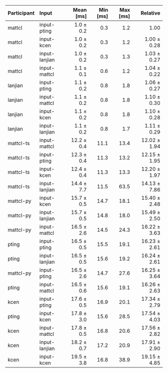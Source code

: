 | Participant | Input | Mean [ms] | Min [ms] | Max [ms] | Relative |
|:---|:---|---:|---:|---:|---:|
| mattcl | input-pting | 1.0 ± 0.2 | 0.3 | 1.2 | 1.00 |
| mattcl | input-kcen | 1.0 ± 0.2 | 0.3 | 1.2 | 1.00 ± 0.28 |
| mattcl | input-lanjian | 1.0 ± 0.2 | 0.3 | 1.3 | 1.03 ± 0.27 |
| mattcl | input-mattcl | 1.1 ± 0.1 | 0.6 | 1.2 | 1.04 ± 0.22 |
| lanjian | input-pting | 1.1 ± 0.2 | 0.8 | 1.8 | 1.06 ± 0.27 |
| lanjian | input-mattcl | 1.1 ± 0.2 | 0.8 | 1.8 | 1.10 ± 0.30 |
| lanjian | input-kcen | 1.1 ± 0.2 | 0.8 | 1.8 | 1.10 ± 0.28 |
| lanjian | input-lanjian | 1.1 ± 0.2 | 0.8 | 1.7 | 1.11 ± 0.29 |
| mattcl-ts | input-mattcl | 12.2 ± 0.4 | 11.1 | 13.4 | 12.02 ± 1.94 |
| mattcl-ts | input-pting | 12.3 ± 0.4 | 11.3 | 13.2 | 12.15 ± 1.95 |
| mattcl-ts | input-kcen | 12.4 ± 0.4 | 11.3 | 13.3 | 12.20 ± 1.97 |
| mattcl-ts | input-lanjian | 14.4 ± 7.7 | 11.5 | 63.5 | 14.13 ± 7.86 |
| mattcl-py | input-kcen | 15.7 ± 0.5 | 14.7 | 18.1 | 15.40 ± 2.48 |
| mattcl-py | input-lanjian | 15.7 ± 0.5 | 14.8 | 18.0 | 15.49 ± 2.50 |
| mattcl-py | input-mattcl | 16.5 ± 2.6 | 14.5 | 24.3 | 16.22 ± 3.63 |
| pting | input-pting | 16.5 ± 0.5 | 15.5 | 19.1 | 16.23 ± 2.61 |
| pting | input-lanjian | 16.5 ± 0.5 | 15.6 | 19.2 | 16.24 ± 2.61 |
| mattcl-py | input-pting | 16.5 ± 2.6 | 14.7 | 27.6 | 16.25 ± 3.64 |
| pting | input-mattcl | 16.5 ± 0.6 | 15.6 | 19.1 | 16.26 ± 2.63 |
| kcen | input-pting | 17.6 ± 0.5 | 16.9 | 20.1 | 17.34 ± 2.79 |
| pting | input-kcen | 17.8 ± 3.0 | 15.6 | 28.5 | 17.54 ± 4.03 |
| kcen | input-mattcl | 17.8 ± 0.5 | 16.8 | 20.6 | 17.56 ± 2.82 |
| kcen | input-lanjian | 18.2 ± 0.7 | 17.2 | 20.9 | 17.91 ± 2.90 |
| kcen | input-kcen | 19.5 ± 3.8 | 16.8 | 38.9 | 19.15 ± 4.85 |
